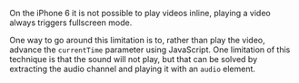 On the iPhone 6 it is not possible to play videos inline, playing a video always triggers fullscreen mode.

One way to go around this limitation is to, rather than play the video, advance the `currentTime` parameter using JavaScript. One limitation of this technique is that the sound will not play, but that can be solved by extracting the audio channel and playing it with an `audio` element.